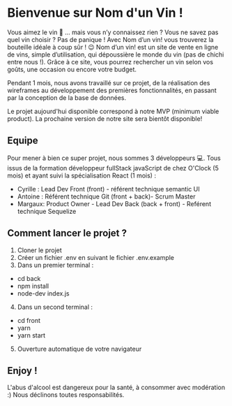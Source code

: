 # Bienvenue sur Nom d'un Vin ! 

Vous aimez le vin :wine_glass: … mais vous n’y connaissez rien ? Vous ne savez pas quel vin choisir ? Pas de panique ! Avec Nom d’un vin! vous trouverez la bouteille idéale à coup sûr ! 😉
Nom d’un vin! est un site de vente en ligne de vins, simple d’utilisation, qui dépoussière le monde du vin (pas de chichi entre nous !).
Grâce à ce site, vous pourrez rechercher un vin selon vos goûts, une occasion ou encore votre budget. 

Pendant 1 mois, nous avons travaillé sur ce projet, de la réalisation des wireframes au développement des premières fonctionnalités, en passant par la conception de la base de données.

Le projet aujourd'hui disponible correspond à notre MVP (minimum viable product). La prochaine version de notre site sera bientôt disponible!

## Equipe

Pour mener à bien ce super projet, nous sommes 3 développeurs :computer:. 
Tous issus de la formation développeur fullStack javaScript de chez O'Clock (5 mois) et ayant suivi la spécialisation React (1 mois) :

* Cyrille : Lead Dev Front (front) - référent technique semantic UI
* Antoine : Référent technique Git (front + back)- Scrum Master
* Margaux: Product Owner - Lead Dev Back (back + front) - Reférent technique Sequelize

## Comment lancer le projet ? 

1.	Cloner le projet
2.	Créer un fichier .env en suivant le fichier .env.example
3.	 Dans un premier terminal : 
* cd back
* npm install
* node-dev index.js

4.	Dans un second terminal : 
* cd front
* yarn
* yarn start

5.	Ouverture automatique de votre navigateur
## Enjoy ! 
L'abus d'alcool est dangereux pour la santé, à consommer avec modération :) 
Nous déclinons toutes responsabilités. 
